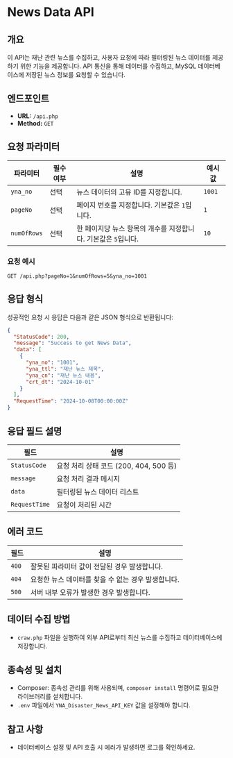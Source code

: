 # News Data API

## 개요
이 API는 재난 관련 뉴스를 수집하고, 사용자 요청에 따라 필터링된 뉴스 데이터를 제공하기 위한 기능을 제공합니다. API 통신을 통해 데이터를 수집하고, MySQL 데이터베이스에 저장된 뉴스 정보를 요청할 수 있습니다.

## 엔드포인트
- **URL:** `/api.php`
- **Method:** `GET`

## 요청 파라미터

| 파라미터         | 필수 여부 | 설명                                     | 예시 값               |
|------------------|-----------|-----------------------------------------|----------------------|
| `yna_no`         | 선택      | 뉴스 데이터의 고유 ID를 지정합니다.       | `1001`               |
| `pageNo`         | 선택      | 페이지 번호를 지정합니다. 기본값은 `1`입니다. | `1`              |
| `numOfRows`      | 선택      | 한 페이지당 뉴스 항목의 개수를 지정합니다. 기본값은 `5`입니다. | `10`          |

### 요청 예시
```
GET /api.php?pageNo=1&numOfRows=5&yna_no=1001
```


## 응답 형식
성공적인 요청 시 응답은 다음과 같은 JSON 형식으로 반환됩니다:

```json
{
  "StatusCode": 200,
  "message": "Success to get News Data",
  "data": [
    {
      "yna_no": "1001",
      "yna_ttl": "재난 뉴스 제목",
      "yna_cn": "재난 뉴스 내용",
      "crt_dt": "2024-10-01"
    }
  ],
  "RequestTime": "2024-10-08T00:00:00Z"
}
```

## 응답 필드 설명
| 필드      | 설명     |
|------|------------|
| `StatusCode`  |	요청 처리 상태 코드 (200, 404, 500 등) |
| `message`     | 요청 처리 결과 메시지   |
| `data`        | 필터링된 뉴스 데이터 리스트 |
| `RequestTime`        | 요청이 처리된 시간 |

## 에러 코드
| 필드      | 설명     |
|------|------------|
| `400`  |		잘못된 파라미터 값이 전달된 경우 발생합니다. |
| `404`     | 요청한 뉴스 데이터를 찾을 수 없는 경우 발생합니다.  |
| `500`        | 서버 내부 오류가 발생한 경우 발생합니다. |

## 데이터 수집 방법
* `craw.php` 파일을 실행하여 외부 API로부터 최신 뉴스를 수집하고 데이터베이스에 저장합니다.

## 종속성 및 설치
* Composer: 종속성 관리를 위해 사용되며, `composer install` 명령어로 필요한 라이브러리를 설치합니다.
* `.env` 파일에서 `YNA_Disaster_News_API_KEY` 값을 설정해야 합니다.

## 참고 사항
* 데이터베이스 설정 및 API 호출 시 에러가 발생하면 로그를 확인하세요.
